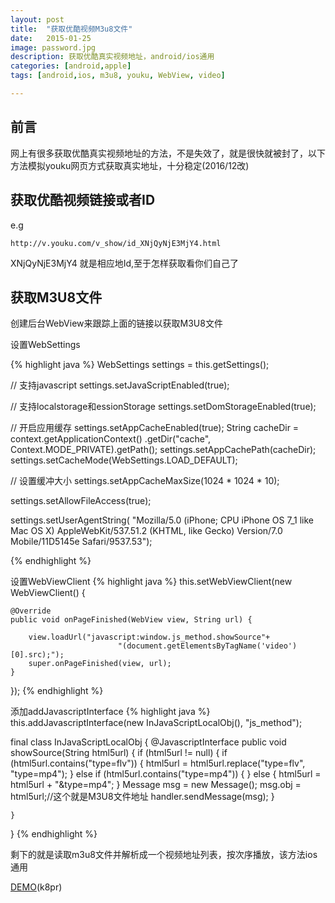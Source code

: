 ```yaml
---
layout: post
title:  "获取优酷视频M3u8文件"
date:   2015-01-25
image: password.jpg
description: 获取优酷真实视频地址，android/ios通用
categories: [android,apple]
tags: [android,ios, m3u8, youku, WebView, video]

---
```


## 前言
网上有很多获取优酷真实视频地址的方法，不是失效了，就是很快就被封了，以下方法模拟youku网页方式获取真实地址，十分稳定(2016/12改)

## 获取优酷视频链接或者ID
e.g

`http://v.youku.com/v_show/id_XNjQyNjE3MjY4.html`

XNjQyNjE3MjY4 就是相应地Id,至于怎样获取看你们自己了

## 获取M3U8文件
创建后台WebView来跟踪上面的链接以获取M3U8文件

设置WebSettings

{% highlight java %}
WebSettings settings = this.getSettings();
 
// 支持javascript
settings.setJavaScriptEnabled(true);
 
// 支持localstorage和essionStorage
settings.setDomStorageEnabled(true);
 
// 开启应用缓存
settings.setAppCacheEnabled(true);
String cacheDir = context.getApplicationContext()
        .getDir("cache", Context.MODE_PRIVATE).getPath();
settings.setAppCachePath(cacheDir);
settings.setCacheMode(WebSettings.LOAD_DEFAULT);
 
// 设置缓冲大小
settings.setAppCacheMaxSize(1024 * 1024 * 10);
 
settings.setAllowFileAccess(true);
 
settings.setUserAgentString(
        "Mozilla/5.0 (iPhone; CPU iPhone OS 7_1 like Mac OS X) AppleWebKit/537.51.2 (KHTML, like Gecko) Version/7.0 Mobile/11D5145e Safari/9537.53");

{% endhighlight %}

设置WebViewClient
{% highlight java %}
this.setWebViewClient(new WebViewClient() {
 
    @Override
    public void onPageFinished(WebView view, String url) {
 
        view.loadUrl("javascript:window.js_method.showSource"+
                            "(document.getElementsByTagName('video')[0].src);");
        super.onPageFinished(view, url);
    }
 
});
{% endhighlight %}

添加addJavascriptInterface
{% highlight java %}
this.addJavascriptInterface(new InJavaScriptLocalObj(), "js_method");
 
final class InJavaScriptLocalObj {
    @JavascriptInterface
    public void showSource(String html5url) {
        if (html5url != null) {
            if (html5url.contains("type=flv")) {
                html5url = html5url.replace("type=flv", "type=mp4");
            } else if (html5url.contains("type=mp4")) {
            } else {
                html5url = html5url + "&type=mp4";
            }
            Message msg = new Message();
            msg.obj = html5url;//这个就是M3U8文件地址
            handler.sendMessage(msg);
        }
 
    }
}
{% endhighlight %}

剩下的就是读取m3u8文件并解析成一个视频地址列表，按次序播放，该方法ios通用

[DEMO](https://pan.baidu.com/share/init?shareid=88167913&uk=3040070900)(k8pr)
